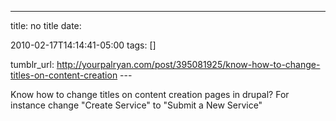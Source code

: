 ---
title: no title
date:

 2010-02-17T14:14:41-05:00 
tags:  []

tumblr_url:
http://yourpalryan.com/post/395081925/know-how-to-change-titles-on-content-creation
\-\--

Know how to change titles on content creation pages in drupal? For
instance change "Create Service" to "Submit a New Service"
